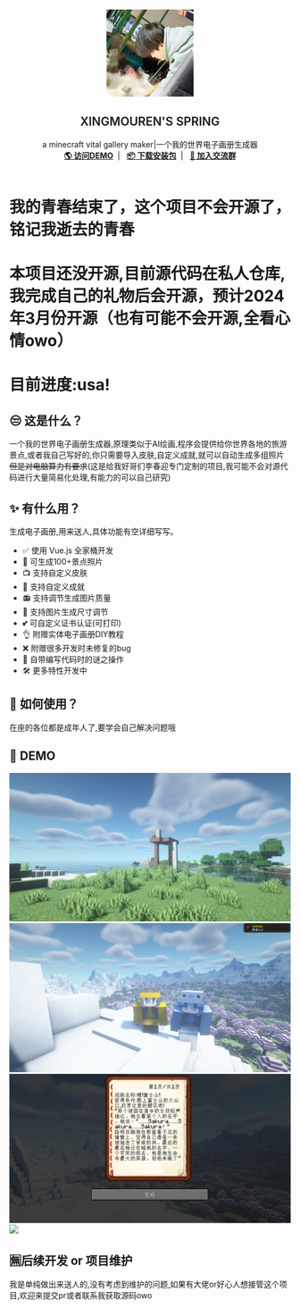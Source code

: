 <br />
<p align="center">
  <a href="https://blog.happyking.top" target="blank">
    <img src="images/logo.png" alt="Logo" width="156" height="156">
  </a>
  <h2 align="center" style="font-weight: 600">XINGMOUREN'S SPRING</h2>

  <p align="center">
    a minecraft vital gallery maker|一个我的世界电子画册生成器
    <br />
    <a href="#" target="blank"><strong>🌎 访问DEMO</strong></a>&nbsp;&nbsp;|&nbsp;&nbsp;
    <a href="#" target="blank"><strong>📦️ 下载安装包</strong></a>&nbsp;&nbsp;|&nbsp;&nbsp;
    <a href="#" target="blank"><strong>💬 加入交流群</strong></a>
    <br />
    <br />
  </p>
</p>

# 我的青春结束了，这个项目不会开源了，铭记我逝去的青春
# 本项目还没开源,目前源代码在私人仓库,我完成自己的礼物后会开源，预计2024年3月份开源（也有可能不会开源,全看心情owo）
# 目前进度:usa!
## 😒 这是什么？
一个我的世界电子画册生成器,原理类似于AI绘画,程序会提供给你世界各地的旅游景点,或者我自己写好的,你只需要导入皮肤,自定义成就,就可以自动生成多组照片~~但是对电脑算力有要求~~(这是给我好哥们李春迎专门定制的项目,我可能不会对源代码进行大量简易化处理,有能力的可以自己研究)
## ✨ 有什么用？
生成电子画册,用来送人,具体功能有空详细写写。

- ✅ 使用 Vue.js 全家桶开发
- 🔴 可生成100+景点照片
- 📺 支持自定义皮肤
- 📃 支持自定义成就
- 📻 支持调节生成图片质量
- 🚫 支持图片生成尺寸调节
- 💕 可自定义证书认证(可打印)
- 👌 附赠实体电子画册DIY教程
- ❌ 附赠很多开发时未修复的bug
- 🎣 自带编写代码时的谜之操作
- 🛠 更多特性开发中
## 🎃 如何使用？
在座的各位都是成年人了,要学会自己解决问题哦
## 🏅 DEMO
![](images/demo0.png)
![](images/demo1.png)
![](images/demo2.png)
![](images/demo3.jpg)
## 🈚后续开发 or 项目维护
我是单纯做出来送人的,没有考虑到维护的问题,如果有大佬or好心人想接管这个项目,欢迎来提交pr或者联系我获取源码owo

